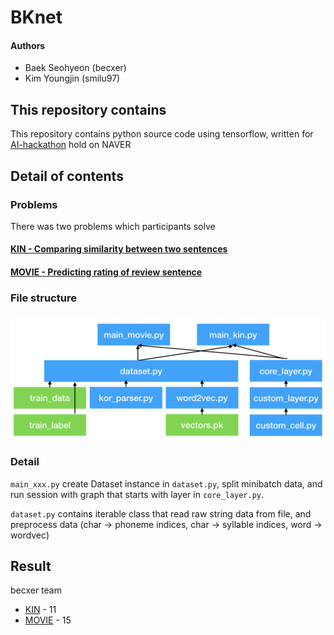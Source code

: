 # BKnet

#### Authors

* Baek Seohyeon (becxer)
* Kim Youngjin (smilu97)

## This repository contains

This repository contains python source code using tensorflow, written for [AI-hackathon](tutorial/tutorial.md) hold on NAVER

## Detail of contents

### Problems

There was two problems which participants solve

#### [KIN - Comparing similarity between two sentences](tutorial/kin.md)

#### [MOVIE - Predicting rating of review sentence](tutorial/movie.md)

### File structure

![depgraph](statics/depgraph.png)

### Detail

`main_xxx.py` create Dataset instance in `dataset.py`, split minibatch data, and run session with graph that starts with layer in `core_layer.py`.

`dataset.py` contains iterable class that read raw string data from file, and preprocess data (char -> phoneme indices, char -> syllable indices, word -> wordvec)

## Result

becxer team

* [KIN](statics/result_kin_final.png) - 11
* [MOVIE](statics/result_movie_final.png) - 15
